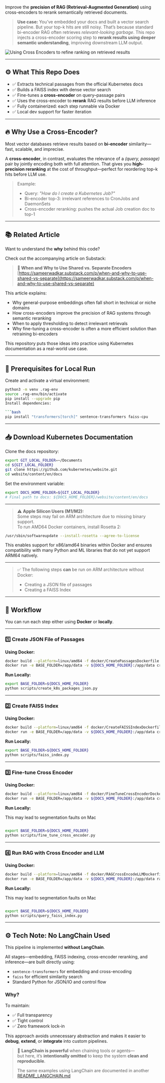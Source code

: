 Improve the **precision of RAG (Retrieval-Augmented Generation)** using cross-encoders to rerank semantically retrieved documents.

> **Use case:** You’ve embedded your docs and built a vector search pipeline. But your top-k hits are still noisy. That’s because standard bi-encoder RAG often retrieves *relevant-looking garbage*. This repo injects a cross-encoder scoring step to **rerank results using deeper semantic understanding**, improving downstream LLM output.

![Using Cross Encoders to refine ranking on retrieved results](./assets/cross-encoder.png)

---

## ⚙️ What This Repo Does

- ✅ Extracts technical passages from the official Kubernetes docs  
- ✅ Builds a FAISS index with dense vector search  
- ✅ Fine-tunes a **cross-encoder** on query–passage pairs  
- ✅ Uses the cross-encoder to **rerank** RAG results before LLM inference  
- ✅ Fully containerized: each step runnable via Docker  
- ✅ Local dev support for faster iteration

---

## 🔥 Why Use a Cross-Encoder?

Most vector databases retrieve results based on **bi-encoder** similarity—fast, scalable, and imprecise.

A **cross-encoder**, in contrast, evaluates the relevance of a *(query, passage)* pair by jointly encoding both with full attention. That gives you **high-precision reranking** at the cost of throughput—perfect for reordering top-k hits before LLM use.

> Example:
> - Query: *"How do I create a Kubernetes Job?"*
> - Bi-encoder top-3: irrelevant references to CronJobs and DaemonSets
> - Cross-encoder reranking: pushes the actual Job creation doc to top-1

---
## 📚 Related Article

Want to understand the **why** behind this code?

Check out the accompanying article on Substack:

> **🧠 When and Why to Use Shared vs. Separate Encoders**  
> [https://sameerwadkar.substack.com/p/when-and-why-to-use-shared-vs-separate](https://sameerwadkar.substack.com/p/when-and-why-to-use-shared-vs-separate)

This article explains:
- Why general-purpose embeddings often fall short in technical or niche domains  
- How cross-encoders improve the precision of RAG systems through semantic reranking  
- When to apply thresholding to detect irrelevant retrievals  
- Why fine-tuning a cross-encoder is often a more efficient solution than retraining bi-encoders

This repository puts those ideas into practice using Kubernetes documentation as a real-world use case.

---

## 🧪 Prerequisites for Local Run

Create and activate a virtual environment:

```bash
python3 -m venv .rag-env
source .rag-env/bin/activate
pip install --upgrade pip
Install dependencies:

```bash
pip install "transformers[torch]" sentence-transformers faiss-cpu
```

---

## 📥 Download Kubernetes Documentation

Clone the docs repository:

```bash
export GIT_LOCAL_FOLDER=~/Documents
cd ${GIT_LOCAL_FOLDER}
git clone https://github.com/kubernetes/website.git
cd website/content/en/docs
```

Set the environment variable:

```bash
export DOCS_HOME_FOLDER=${GIT_LOCAL_FOLDER}
# Final path to docs: ${DOCS_HOME_FOLDER}/website/content/en/docs
```

---

> ⚠️ **Apple Silicon Users (M1/M2):**  
> Some steps may fail on ARM architecture due to missing binary support.  
> To run AMD64 Docker containers, install Rosetta 2:

```bash
/usr/sbin/softwareupdate --install-rosetta --agree-to-license
```

This enables support for x86/amd64 binaries within Docker and ensures compatibility with many Python and ML libraries that do not yet support ARM64 natively.

---

> ✅ The following steps **can** be run on ARM architecture without Docker:
> - Creating a JSON file of passages
> - Creating a FAISS Index

---

## 🔨 Workflow

You can run each step either using **Docker** or **locally**.

---

### 1️⃣ Create JSON File of Passages

**Using Docker:**

```bash
docker build --platform=linux/amd64 -f docker/CreatePassagesDockerfile -t createpassages .
docker run -e BASE_FOLDER=/app/data -v ${DOCS_HOME_FOLDER}:/app/data createpassages
```

**Run Locally:**

```bash
export BASE_FOLDER=${DOCS_HOME_FOLDER}
python scripts/create_k8s_packages_json.py
```

---

### 2️⃣ Create FAISS Index

**Using Docker:**

```bash
docker build --platform=linux/amd64 -f docker/CreateFAISSIndexDockerfile -t createfaissindex .
docker run -e BASE_FOLDER=/app/data -v ${DOCS_HOME_FOLDER}:/app/data createfaissindex
```

**Run Locally:**

```bash
export BASE_FOLDER=${DOCS_HOME_FOLDER}
python scripts/faiss_index.py
```

---

### 3️⃣ Fine-tune Cross Encoder

**Using Docker:**

```bash
docker build --platform=linux/amd64 -f docker/FineTuneCrossEncoderDockerfile -t cross-encoder-tuning-runner .
docker run -e BASE_FOLDER=/app/data -v ${DOCS_HOME_FOLDER}:/app/data cross-encoder-tuning-runner
```

**Run Locally:**

This may lead to segmentation faults on Mac
```bash

export BASE_FOLDER=${DOCS_HOME_FOLDER}
python scripts/fine_tune_cross_encoder.py
```

---

### 4️⃣ Run RAG with Cross Encoder and LLM

**Using Docker:**

```bash
docker build --platform=linux/amd64 -f docker/RAGCrossEncodeLLMDockerfile -t rag-runner .
docker run -e BASE_FOLDER=/app/data -v ${DOCS_HOME_FOLDER}:/app/data rag-runner
```


**Run Locally:**

This may lead to segmentation faults on Mac

```bash

export BASE_FOLDER=${DOCS_HOME_FOLDER}
python scripts/query_faiss_index.py
```

---

## ⚙️ Tech Note: No LangChain Used

This pipeline is implemented **without LangChain**.

All stages—embedding, FAISS indexing, cross-encoder reranking, and inference—are built directly using:

- `sentence-transformers` for embedding and cross-encoding  
- `faiss` for efficient similarity search  
- Standard Python for JSON/IO and control flow

### Why?

To maintain:
- ✅ Full transparency  
- ✅ Tight control  
- ✅ Zero framework lock-in

This approach avoids unnecessary abstraction and makes it easier to **debug**, **extend**, or **integrate** into custom pipelines.

> 🧠 **LangChain is powerful** when chaining tools or agents—  
> but here, it’s **intentionally omitted** to keep the system **clean and reproducible**.
>
> The same examples using LangChain are documented in another [README_LANGCHAIN.md](./README_LANGCHAIN.md)
